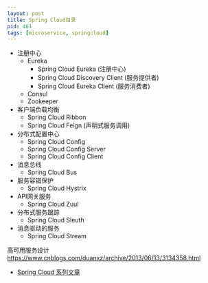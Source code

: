 ```yaml
---
layout: post
title: Spring Cloud目录
pid: 461
tags: [microservice, springcloud]
---
```



+ 注册中心
  + Eureka
    + Spring Cloud Eureka (注册中心)
    + Spring Cloud Discovery Client (服务提供者)
	+ Spring Cloud Eureka Client (服务消费者)
  + Consul
  + Zookeeper
+ 客户端负载均衡
  + Spring Cloud Ribbon
  + Spring Cloud Feign (声明式服务调用)
+ 分布式配置中心
  + Spring Cloud Config
  + Spring Cloud Config Server
  + Spring Cloud Config Client
+ 消息总线
  + Spring Cloud Bus
+ 服务容错保护
  + Spring Cloud Hystrix
+ API网关服务
  + Spring Cloud Zuul
+ 分布式服务跟踪
  + Spring Cloud Sleuth
+ 消息驱动的服务
  + Spring Cloud Stream
  
  
高可用服务设计
https://www.cnblogs.com/duanxz/archive/2013/06/13/3134358.html
+ [Spring Cloud 系列文章](http://www.ityouknow.com/spring-cloud.html)